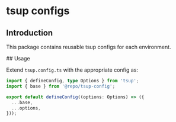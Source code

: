 # tsup configs

## Introduction

This package contains reusable tsup configs for each environment.

## Usage

Extend `tsup.config.ts` with the appropriate config as:

```ts
import { defineConfig, type Options } from 'tsup';
import { base } from '@repo/tsup-config';

export default defineConfig((options: Options) => ({
  ...base,
  ...options,
}));
```

